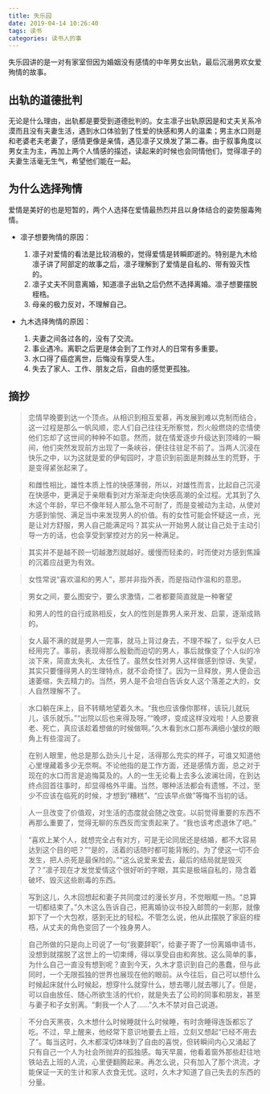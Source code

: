 ```yaml
---
title: 失乐园
date: 2019-04-14 10:26:40
tags: 读书
categories: 读书人的事
---
```


失乐园讲的是一对有家室但因为婚姻没有感情的中年男女出轨，最后沉溺男欢女爱殉情的故事。
<!-- more -->
## 出轨的道德批判
无论是什么理由，出轨都是要受到道德批判的。女主凛子出轨原因是和丈夫关系冷漠而且没有夫妻生活，遇到水口体验到了性爱的快感和男人的温柔；男主水口则是和老婆老夫老妻了，感情更像是亲情，遇见凛子又焕发了第二春。由于叙事角度以男女主为主，再加上两个人情感的描述，读起来的时候也会同情他们，觉得凛子的夫妻生活毫无生气，希望他们能在一起。

## 为什么选择殉情
爱情是美好的也是短暂的，两个人选择在爱情最热烈并且以身体结合的姿势服毒殉情。

* 凛子想要殉情的原因：
    1. 凛子对爱情的看法是比较消极的，觉得爱情是转瞬即逝的。特别是九木给凛子讲了阿部定的故事之后，凛子理解到了爱情是自私的、带有毁灭性的。
    2. 凛子丈夫不同意离婚，知道凛子出轨之后仍然不选择离婚。凛子想要摆脱桎梏。
    3. 母亲的极力反对，不理解自己。

* 九木选择殉情的原因：
    1. 夫妻之间各过各的，没有了交流。
    2. 事业遇冷。离职之后更是体会到了工作对人的日常有多重要。
    3. 水口得了癌症离世，后悔没有享受人生。
    4. 失去了家人、工作、朋友之后，自由的感觉更孤独。

 ## 摘抄
> 恋情早晚要到达一个顶点。从相识到相互爱慕，再发展到难以克制而结合，这一过程是那么一帆风顺，恋人们自己往往无所察觉，烈火般燃烧的恋情使他们忘却了这世间的种种不如意。然而，就在情爱逐步升级达到顶峰的一瞬间，他们突然发现前方出现了一条峡谷，便往往驻足不前了。当两人沉浸在快乐之中，以为这就是爱的伊甸园时，才意识到前面是荆棘丛生的荒野，于是变得紧张起来了。

> 和雌性相比，雄性本质上性的快感薄弱，所以，对雄性而言，比起自己沉浸在快感中，更满足于亲眼看到对方渐渐走向快感高潮的全过程。尤其到了久木这个年龄，早已不像年轻人那么急不可耐了，而是变被动为主动，从使对方感到愉悦、满足当中来发现男人的价值。有的女性可能会怀疑这一点，光是让对方舒服，男人自己能满足吗？其实从一开始男人就让自己处于主动引导一方的话，也会享受到掌控对方的另一种满足。

> 其实并不是越不顾一切越激烈就越好。缓慢而轻柔的，时而使对方感到焦躁的沉着应战更为有效。

> 女性常说“喜欢温和的男人”，那并非指外表，而是指动作温和的意思。

> 男女之间，要么图安宁，要么求激情，二者都要简直就是一种奢望

> 和男人的性的自行成熟相反，女人的性则是靠男人来开发、启蒙，逐渐成熟的。

> 女人最不满的就是男人一完事，就马上背过身去，不理不睬了，似乎女人已经用完了。事前，表现得那么殷勤而迫切的男人，事后就像变了个人似的冷淡下来，简直太失礼、太任性了。虽然女性对男人这样做感到惊讶、失望，其实只要懂得男人的生理特点，就不会奇怪了。因为一旦释放，男人便会迅速萎缩，失去精力的。当然，男人是不会坦白告诉女人这个落差之大的，女人自然理解不了。

> 水口躺在床上，目不转睛地望着久木。“我也应该像你那样，该玩儿就玩儿，该乐就乐。”“出院以后也来得及呀。”“晚啰，变成这样没戏啦！人总要衰老、死亡，真应该趁着想做的时候做啊。”久木看到水口那布满细小皱纹的眼角上有些湿润了。

> 在别人眼里，他总是那么劲头儿十足，活得那么充实的样子，可谁又知道他心里埋藏着多少无奈啊。不论他指的是工作方面，还是感情方面，总之对于现在的水口而言是追悔莫及的。人的一生无论看上去多么波澜壮阔，在到达终点回首往事时，却显得格外平庸。当然，哪种活法都会有遗憾，不过，至少不应该在临死的时候，才想到“糟糕”、“应该早点做”等悔不当初的话。

> 人一旦改变了价值观，对生活的态度就会随之改变。以前觉得重要的东西不再那么重要了，觉得无聊的东西反而宝贵起来了。“我也该考虑退休了吧。”

> “喜欢上某个人，就想完全占有对方，可是无论同居还是结婚，都不大容易达到这个目的吧？”“是的，活着的话随时都可能背叛的。为了使这一切不会发生，把人杀死是最保险的。”“这么说爱来爱去，最后的结局就是毁灭了？”凛子现在才发觉爱情这个很好听的字眼，其实是极端自私的，隐含着破坏、毁灭这些剧毒的东西。

> 写到这儿，久木回想起和妻子共同度过的漫长岁月，不觉眼眶一热。“总算一切都结束了。”久木这么告诉自己，把离婚协议书投入邮筒的一刹那，就像卸下了一个大包袱，感到无比的轻松。不管怎么说，他从此摆脱了家庭的桎梏，从丈夫的角色变回了一个独身男人。

> 自己所做的只是向上司说了一句“我要辞职”，给妻子寄了一份离婚申请书，没想到就摆脱了这世上的一切束缚，得以享受自由和奔放。这么简单的事，为什么自己一直没有想到呢？直到今天，久木才意识到自己的愚蠢，但与此同时，一个无限孤独的世界也展现在他的眼前。从今往后，自己可以想什么时候起床就什么时候起，想穿什么就穿什么，想去哪儿就去哪儿了。但是，可以自由放任、随心所欲生活的代价，就是失去了公司的同事和朋友，甚至与妻子和子女别离。“剩我一个人了……”久木不禁对自己说道。

> 不分白天黑夜，久木想什么时候睡就什么时候睡，有时贪睡得连饭都忘了吃。不过，早上醒来，他经常下意识地要去上班，立刻又想起“已经不用去了”。每当这时，久木都深切体味到了自由的喜悦，但转瞬间内心又涌起了只有自己一个人为社会所抛弃的孤独感。每天早晨，他看着窗外那些赶往地铁站去上班的人流，心里便翻腾起来。再怎么说，只有加入了那个洪流，才能保证一天的生计和家人衣食无忧。这时，久木才知道了自己失去的东西的分量。